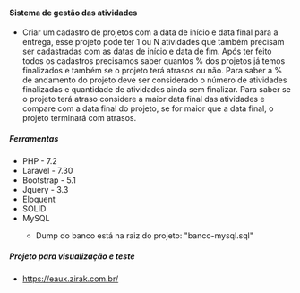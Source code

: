 <h4>Sistema de gestão das atividades</h4>
<ul>
    <li>
        Criar um cadastro de projetos com a data de início e data final para a entrega, esse projeto pode ter 1 ou N
        atividades que também precisam ser cadastradas com as datas de início e data de fim.
        Após ter feito todos os cadastros precisamos saber quantos % dos projetos já temos finalizados e também se o
        projeto terá atrasos ou não.
        Para saber a % de andamento do projeto deve ser considerado o número de atividades finalizadas e quantidade de
        atividades ainda sem finalizar.
        Para saber se o projeto terá atraso considere a maior data final das atividades e compare com a data final do
        projeto, se for maior que a data final, o projeto terminará com atrasos.
    </li>
</ul>

<h5>Ferramentas</h5>
<ul>
    <li>PHP - 7.2</li>
    <li>Laravel - 7.30</li>
    <li>Bootstrap - 5.1</li>
    <li>Jquery - 3.3</li>
    <li>Eloquent</li>
    <li>SOLID</li>
    <li>MySQL</li>
    <ul>
        <li>Dump do banco está na raiz do projeto: "banco-mysql.sql"</li>
    </ul>
</ul>

<h5>Projeto para visualização e teste</h5>
<ul>
    <li><a href="https://eaux.zirak.com.br/" target="_blank">https://eaux.zirak.com.br/</a></li>
</ul>